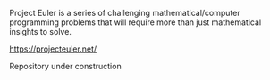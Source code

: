 Project Euler is a series of challenging mathematical/computer programming problems that will require more than just mathematical insights to solve. 

https://projecteuler.net/

Repository under construction

